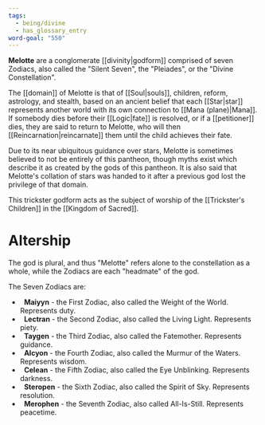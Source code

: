 ```yaml
---
tags:
  - being/divine
  - has_glossary_entry
word-goal: "550"
---
```


**Melotte** are a conglomerate [[divinity|godform]] comprised of seven Zodiacs, also called the "Silent Seven", the "Pleiades", or the "Divine Constellation". 

The [[domain]] of Melotte is that of [[Soul|souls]], children, reform, astrology, and stealth, based on an ancient belief that each [[Star|star]] represents another world with its own connection to [[Mana (plane)|Mana]]. If somebody dies before their [[Logic|fate]] is resolved, or if a [[petitioner]] dies, they are said to return to Melotte, who will then [[Reincarnation|reincarnate]] them until the child achieves their fate.

Due to its near ubiquitous guidance over stars, Melotte is sometimes believed to not be entirely of this pantheon, though myths exist which describe it as created by the gods of this pantheon. It is also said that Melotte's collation of stars was handed to it after a previous god lost the privilege of that domain.

This trickster godform acts as the subject of worship of the [[Trickster's Children]] in the [[Kingdom of Sacred]].

# Altership
The god is plural, and thus "Melotte" refers alone to the constellation as a whole, while the Zodiacs are each "headmate" of the god.

The Seven Zodiacs are:
-   **Maiyyn** - the First Zodiac, also called the Weight of the World. Represents duty.
-   **Lectran** - the Second Zodiac, also called the Living Light. Represents piety.
-   **Taygen** - the Third Zodiac, also called the Fatemother. Represents guidance.
-   **Alcyon** - the Fourth Zodiac, also called the Murmur of the Waters. Represents wisdom.
-   **Celean** - the Fifth Zodiac, also called the Eye Unblinking. Represents darkness.
-   **Steropen** - the Sixth Zodiac, also called the Spirit of Sky. Represents resolution.
-   **Merophen** - the Seventh Zodiac, also called All-Is-Still. Represents peacetime.